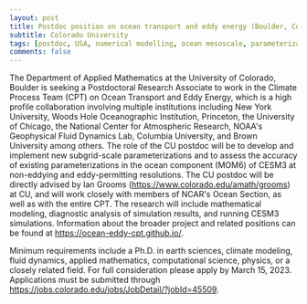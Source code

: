 ```yaml
---
layout: post
title: Postdoc position on ocean transport and eddy energy (Boulder, Colorado)
subtitle: Colorado University
tags: [postdoc, USA, numerical modelling, ocean mesoscale, parameterizations]
comments: false
---
```


The Department of Applied Mathematics at the University of Colorado, Boulder is seeking
a Postdoctoral Research Associate to work in the Climate Process Team (CPT) on
Ocean Transport and Eddy Energy, which is a high profile collaboration involving multiple
institutions including New York University, Woods Hole Oceanographic Institution,
Princeton, the University of Chicago, the National Center for Atmospheric Research,
NOAA's Geophysical Fluid Dynamics Lab, Columbia University, and Brown University among
others. The role of the CU postdoc will be to develop and implement new subgrid-scale
parameterizations and to assess the accuracy of existing parameterizations in the ocean
component (MOM6) of CESM3 at non-eddying and eddy-permitting resolutions. The CU
postdoc will be directly advised by Ian Grooms (https://www.colorado.edu/amath/grooms) at CU, and will work closely with members
of NCAR's Ocean Section, as well as with the entire CPT. The research will include
mathematical modeling, diagnostic analysis of simulation results, and running CESM3 simulations.
Information about the broader project and related positions can be found at
https://ocean-eddy-cpt.github.io/.

Minimum requirements include a Ph.D. in earth sciences, climate modeling, fluid dynamics,
applied mathematics, computational science, physics, or a closely related field.
For full consideration please apply by March 15, 2023. Applications must be submitted
through https://jobs.colorado.edu/jobs/JobDetail/?jobId=45509.
